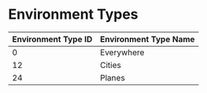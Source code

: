 # Environment Types

| Environment Type ID | Environment Type Name |
| :--- | :--- |
| 0 | Everywhere |
| 12 | Cities |
| 24 | Planes |

